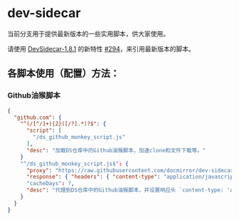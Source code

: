 # dev-sidecar

当前分支用于提供最新版本的一些实用脚本，供大家使用。

请使用 [DevSidecar-1.8.1](https://github.com/docmirror/dev-sidecar/releases/tag/v1.8.1) 的新特性 [#294](https://github.com/docmirror/dev-sidecar/pull/294)，来引用最新版本的脚本。 

## 各脚本使用（配置）方法：

### Github油猴脚本

```json
{
  "github.com": {
    "^(/[^/]+){2}([/?].*)?$": {
      "script": [
        "/ds_github_monkey_script.js"
      ],
      "desc": "加载DS仓库中的Github油猴脚本，加速clone和文件下载等。"
    }
    "^/ds_github_monkey_script.js$": {
      "proxy": "https://raw.githubusercontent.com/docmirror/dev-sidecar/scripts/github/monkey.js",
      "response": { "headers": { "content-type": "application/javascript; charset=utf-8" } }
      "cacheDays": 7,
      "desc": "代理到DS仓库中的Github油猴脚本，并设置响应头 `content-type: 'application/javascript; charset=utf-8'`，同时缓存7天。"
    }
  }
}
```
